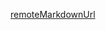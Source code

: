[remoteMarkdownUrl](https://raw.githubusercontent.com/ymind/maven-semantic-gitlog/master/CHANGELOG.zh-cn.md)
